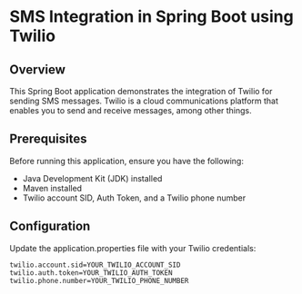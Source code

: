 # SMS Integration in Spring Boot using Twilio

## Overview
This Spring Boot application demonstrates the integration of Twilio for sending SMS messages. Twilio is a cloud communications platform that enables you to send and receive messages, among other things.

## Prerequisites
Before running this application, ensure you have the following:
- Java Development Kit (JDK) installed
- Maven installed
- Twilio account SID, Auth Token, and a Twilio phone number

## Configuration
Update the application.properties file with your Twilio credentials:

```properties
twilio.account.sid=YOUR_TWILIO_ACCOUNT_SID
twilio.auth.token=YOUR_TWILIO_AUTH_TOKEN
twilio.phone.number=YOUR_TWILIO_PHONE_NUMBER
